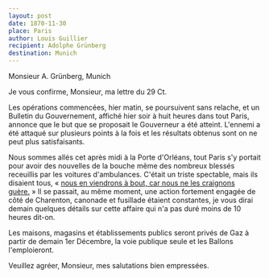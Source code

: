 ```yaml
---
layout: post
date: 1870-11-30
place: Paris
author: Louis Guillier
recipient: Adolphe Grünberg
destination: Munich
---
```


Monsieur A. Grünberg, Munich


Je vous confirme, Monsieur, ma lettre du 29 Ct.

Les opérations commencées, hier matin, se poursuivent sans relache,
et un Bulletin du Gouvernement, affiché hier soir à huit heures dans tout
Paris, annonce que le but que se proposait le Gouverneur a été atteint.
L'ennemi a été attaqué sur plusieurs points à la fois et les résultats obtenus
sont on ne peut plus satisfaisants.

Nous sommes allés cet après midi à la Porte d'Orléans, tout Paris s'y portait
pour avoir des nouvelles de la bouche même des nombreux blessés receuillis par
les voitures d'ambulances.
C'était un triste spectable, mais ils disaient tous,
« <ins class="straight">nous en viendrons à bout, car nous ne les craignons guère.</ins> »
Il se passait, au même moment, une action fortement engagée de côté de
Charenton, canonade et fusillade étaient constantes, je vous dirai demain
quelques détails sur cette affaire qui n'a pas duré moins de 10 heures dit-on.

Les maisons, magasins et établissements publics seront privés de Gaz à partir
de demain 1er Décembre, la voie publique seule et les Ballons l'emploieront.

Veuillez agréer, Monsieur, mes salutations bien empressées.
